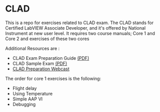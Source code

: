 CLAD
====

<p>This is a repo for exercises related to CLAD exam. The CLAD stands for Certified LabVIEW Associate Developer, and it's offered by National Instrument at new user level.  It requires two course manuals; Core 1 and Core 2 and exercises of these two cores </p>

<p>Additional Resources are :
  <ul>
  <li>CLAD Exam Preparation Guide <a href="http://download.ni.com/pub/devzone/tut/clad_exam_preparation_guide.pdf">(PDF)</a></li>
  <li>CLAD Sample Exam <a href="http://download.ni.com/pub/devzone/epd/clad_sample_exam.pdf">(PDF)</a</li>
  <li><a href="http://www.ni.com/webcast/566/en/">CLAD Preparation Webcast</a></li>
  </ul>
</p>


<p>The order for core 1 exercises is the following:
  <ul>
  <li>Flight delay</li>
  <li>Using Temperature</li>
  <li>Simple AAP VI</li>
  <li>Debugging </li>
  </ul>
</p>
